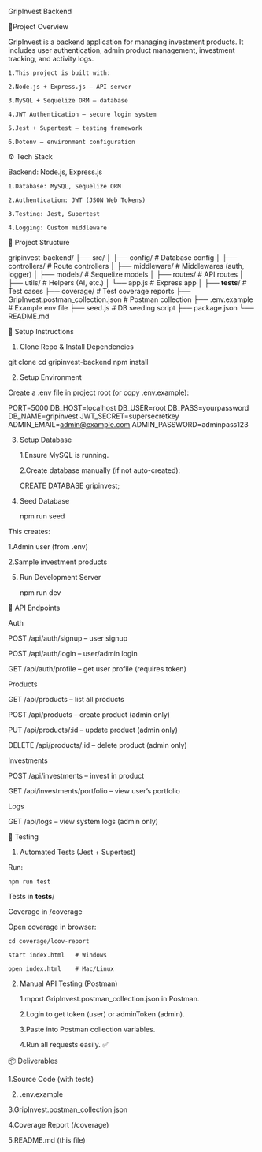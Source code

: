 GripInvest Backend

📌Project Overview

GripInvest is a backend application for managing investment products.
It includes user authentication, admin product management, investment tracking, and activity logs.

    1.This project is built with:

    2.Node.js + Express.js – API server

    3.MySQL + Sequelize ORM – database

    4.JWT Authentication – secure login system

    5.Jest + Supertest – testing framework

    6.Dotenv – environment configuration

⚙️ Tech Stack

Backend: Node.js, Express.js

    1.Database: MySQL, Sequelize ORM

    2.Authentication: JWT (JSON Web Tokens)

    3.Testing: Jest, Supertest

    4.Logging: Custom middleware

📂 Project Structure

gripinvest-backend/
├── src/
│ ├── config/ # Database config
│ ├── controllers/ # Route controllers
│ ├── middleware/ # Middlewares (auth, logger)
│ ├── models/ # Sequelize models
│ ├── routes/ # API routes
│ ├── utils/ # Helpers (AI, etc.)
│ └── app.js # Express app
│
├── **tests**/ # Test cases
├── coverage/ # Test coverage reports
├── GripInvest.postman_collection.json # Postman collection
├── .env.example # Example env file
├── seed.js # DB seeding script
├── package.json
└── README.md

🚀 Setup Instructions

1. Clone Repo & Install Dependencies

git clone <your-repo-url>
cd gripinvest-backend
npm install

2. Setup Environment

Create a .env file in project root (or copy .env.example):

PORT=5000
DB_HOST=localhost
DB_USER=root
DB_PASS=yourpassword
DB_NAME=gripinvest
JWT_SECRET=supersecretkey
ADMIN_EMAIL=admin@example.com
ADMIN_PASSWORD=adminpass123

3. Setup Database

   1.Ensure MySQL is running.

   2.Create database manually (if not auto-created):

   CREATE DATABASE gripinvest;

4. Seed Database

   npm run seed

This creates:

1.Admin user (from .env)

2.Sample investment products

5. Run Development Server

   npm run dev

🔑 API Endpoints

Auth

POST /api/auth/signup – user signup

POST /api/auth/login – user/admin login

GET /api/auth/profile – get user profile (requires token)

Products

GET /api/products – list all products

POST /api/products – create product (admin only)

PUT /api/products/:id – update product (admin only)

DELETE /api/products/:id – delete product (admin only)

Investments

POST /api/investments – invest in product

GET /api/investments/portfolio – view user’s portfolio

Logs

GET /api/logs – view system logs (admin only)

🧪 Testing

1. Automated Tests (Jest + Supertest)

Run:

    npm run test

Tests in **tests**/

Coverage in /coverage

Open coverage in browser:

    cd coverage/lcov-report

    start index.html   # Windows

    open index.html    # Mac/Linux

2. Manual API Testing (Postman)

   1.mport GripInvest.postman_collection.json in Postman.

   2.Login to get token (user) or adminToken (admin).

   3.Paste into Postman collection variables.

   4.Run all requests easily. ✅

📦 Deliverables

1.Source Code (with tests)

2. .env.example

3.GripInvest.postman_collection.json

4.Coverage Report (/coverage)

5.README.md (this file)

